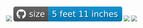 <p align="center">
  <img src="https://raw.githubusercontent.com/batr98/batr98/main/badges/release.svg">
  <img src="https://raw.githubusercontent.com/batra98/batra98/main/badges/size.svg">
  <img src="https://raw.githubusercontent.com/batra98/batra98/main/badges/vulnerabilities.svg">
  <img src="https://raw.githubusercontent.com/batra98/batra98/main/badges/quality.svg">
</p>
